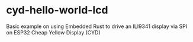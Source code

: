 # cyd-hello-world-lcd
Basic example on using Embedded Rust to drive an ILI9341 display via SPI on ESP32 Cheap Yellow Display (CYD)
